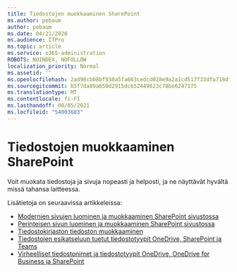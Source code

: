 ```yaml
---
title: Tiedostojen muokkaaminen SharePoint
ms.author: pebaum
author: pebaum
ms.date: 04/21/2020
ms.audience: ITPro
ms.topic: article
ms.service: o365-administration
ROBOTS: NOINDEX, NOFOLLOW
localization_priority: Normal
ms.assetid: ''
ms.openlocfilehash: 2ad98cb08bf930a5fa663cedcd028e9a2a1cd517f33dfa718dfb7bbad6607d89
ms.sourcegitcommit: b5f7da89a650d2915dc652449623c78be6247175
ms.translationtype: MT
ms.contentlocale: fi-FI
ms.lasthandoff: 08/05/2021
ms.locfileid: "54003683"
---
```

# <a name="editing-files-in-sharepoint"></a>Tiedostojen muokkaaminen SharePoint

Voit muokata tiedostoja ja sivuja nopeasti ja helposti, ja ne näyttävät hyvältä missä tahansa laitteessa. 

Lisätietoja on seuraavissa artikkeleissa:

- [Modernien sivujen luominen ja muokkaaminen SharePoint sivustossa](https://support.office.com/article/create-and-use-modern-pages-on-a-sharepoint-site-b3d46deb-27a6-4b1e-87b8-df851e503dec)
- [Perinteisen sivun luominen ja muokkaaminen SharePoint sivustossa](https://support.office.com/article/create-and-edit-classic-sharepoint-pages-ee50e4a0-d0c1-48c8-86e9-d468a8b13bac)
- [Tiedostokirjaston tiedoston muokkaaminen](https://support.office.com/article/Edit-a-document-in-a-document-library-02d8497f-1c13-4114-949a-b8466f639b07)
- [Tiedostojen esikatseluun tuetut tiedostotyypit OneDrive, SharePoint ja Teams](https://support.office.com/article/file-types-supported-for-previewing-files-in-onedrive-sharepoint-and-teams-e054cd0f-8ef2-4ccb-937e-26e37419c5e4)
- [Virheelliset tiedostonimet ja tiedostotyypit OneDrive, OneDrive for Business ja SharePoint](https://support.office.com/article/Invalid-file-names-and-file-types-in-OneDrive-OneDrive-for-Business-and-SharePoint-64883a5d-228e-48f5-b3d2-eb39e07630fa)